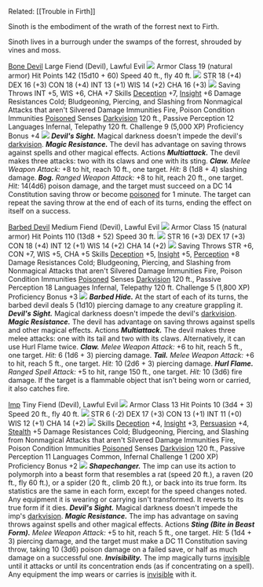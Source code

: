 Related: [[Trouble in Firth]]

Sinoth is the embodiment of the wrath of the forrest next to Firth. 

Sinoth lives in a burrough under the swamps of the forrest, shrouded by vines and moss. 

[Bone Devil](https://www.dndbeyond.com/monsters/16813-bone-devil)
Large Fiend (Devil), Lawful Evil
![](https://www.dndbeyond.com/file-attachments/0/579/stat-block-header-bar.svg)
Armor Class 19 (natural armor)
Hit Points 142 (15d10 + 60)
Speed 40 ft., fly 40 ft.
![](https://www.dndbeyond.com/file-attachments/0/579/stat-block-header-bar.svg)
STR 18 (+4)
DEX 16 (+3)
CON 18 (+4)
INT 13 (+1)
WIS 14 (+2)
CHA 16 (+3)
![](https://www.dndbeyond.com/file-attachments/0/579/stat-block-header-bar.svg)
Saving Throws INT +5, WIS +6, CHA +7
Skills [Deception](https://www.dndbeyond.com/compendium/rules/basic-rules/using-ability-scores#Deception) +7, [Insight](https://www.dndbeyond.com/compendium/rules/basic-rules/using-ability-scores#Insight) +6
Damage Resistances Cold; Bludgeoning, Piercing, and Slashing from Nonmagical Attacks that aren't Silvered
Damage Immunities Fire, Poison
Condition Immunities [Poisoned](https://www.dndbeyond.com/compendium/rules/basic-rules/appendix-a-conditions#Poisoned)
Senses [Darkvision](https://www.dndbeyond.com/compendium/rules/basic-rules/monsters#Darkvision) 120 ft., Passive Perception 12
Languages Infernal, Telepathy 120 ft.
Challenge 9 (5,000 XP)
Proficiency Bonus +4
![](https://www.dndbeyond.com/file-attachments/0/579/stat-block-header-bar.svg)
_**Devil's Sight.**_ Magical darkness doesn't impede the devil's [darkvision](https://www.dndbeyond.com/compendium/rules/basic-rules/monsters#Darkvision).
_**Magic Resistance.**_ The devil has advantage on saving throws against spells and other magical effects.
Actions
_**Multiattack.**_ The devil makes three attacks: two with its claws and one with its sting.
_**Claw.** Melee Weapon Attack:_ +8 to hit, reach 10 ft., one target. _Hit:_ 8 (1d8 + 4) slashing damage.
_**Bog.** Ranged Weapon Attack:_ +8 to hit, reach 20 ft., one target. _Hit:_  14(4d6) poison damage, and the target must succeed on a DC 14 Constitution saving throw or become [poisoned](https://www.dndbeyond.com/compendium/rules/basic-rules/appendix-a-conditions#Poisoned) for 1 minute. The target can repeat the saving throw at the end of each of its turns, ending the effect on itself on a success.

[Barbed Devil](https://www.dndbeyond.com/monsters/16800-barbed-devil)
Medium Fiend (Devil), Lawful Evil
![](https://www.dndbeyond.com/file-attachments/0/579/stat-block-header-bar.svg)
Armor Class 15 (natural armor)
Hit Points 110 (13d8 + 52)
Speed 30 ft.
![](https://www.dndbeyond.com/file-attachments/0/579/stat-block-header-bar.svg)
STR 16 (+3)
DEX 17 (+3)
CON 18 (+4)
INT 12 (+1)
WIS 14 (+2)
CHA 14 (+2)
![](https://www.dndbeyond.com/file-attachments/0/579/stat-block-header-bar.svg)
Saving Throws STR +6, CON +7, WIS +5, CHA +5
Skills [Deception](https://www.dndbeyond.com/compendium/rules/basic-rules/using-ability-scores#Deception) +5, [Insight](https://www.dndbeyond.com/compendium/rules/basic-rules/using-ability-scores#Insight) +5, [Perception](https://www.dndbeyond.com/compendium/rules/basic-rules/using-ability-scores#Perception) +8
Damage Resistances Cold; Bludgeoning, Piercing, and Slashing from Nonmagical Attacks that aren't Silvered
Damage Immunities Fire, Poison
Condition Immunities [Poisoned](https://www.dndbeyond.com/compendium/rules/basic-rules/appendix-a-conditions#Poisoned)
Senses [Darkvision](https://www.dndbeyond.com/compendium/rules/basic-rules/monsters#Darkvision) 120 ft., Passive Perception 18
Languages Infernal, Telepathy 120 ft.
Challenge 5 (1,800 XP)
Proficiency Bonus +3
![](https://www.dndbeyond.com/file-attachments/0/579/stat-block-header-bar.svg)
_**Barbed Hide.**_ At the start of each of its turns, the barbed devil deals 5 (1d10) piercing damage to any creature grappling it.
_**Devil's Sight.**_ Magical darkness doesn't impede the devil's [darkvision](https://www.dndbeyond.com/compendium/rules/basic-rules/monsters#Darkvision).
_**Magic Resistance.**_ The devil has advantage on saving throws against spells and other magical effects.
Actions
_**Multiattack.**_ The devil makes three melee attacks: one with its tail and two with its claws. Alternatively, it can use Hurl Flame twice.
_**Claw.** Melee Weapon Attack:_ +6 to hit, reach 5 ft., one target. _Hit:_ 6 (1d6 + 3) piercing damage.
_**Tail.** Melee Weapon Attack:_ +6 to hit, reach 5 ft., one target. _Hit:_ 10 (2d6 + 3) piercing damage.
_**Hurl Flame.**_ _Ranged Spell Attack:_ +5 to hit, range 150 ft., one target. _Hit:_ 10 (3d6) fire damage. If the target is a flammable object that isn't being worn or carried, it also catches fire.

[Imp](https://www.dndbeyond.com/monsters/16933-imp)
Tiny Fiend (Devil), Lawful Evil
![](https://www.dndbeyond.com/file-attachments/0/579/stat-block-header-bar.svg)
Armor Class 13
Hit Points 10 (3d4 + 3)
Speed 20 ft., fly 40 ft.
![](https://www.dndbeyond.com/file-attachments/0/579/stat-block-header-bar.svg)
STR 6 (-2)
DEX 17 (+3)
CON 13 (+1)
INT 11 (+0)
WIS 12 (+1)
CHA 14 (+2)
![](https://www.dndbeyond.com/file-attachments/0/579/stat-block-header-bar.svg)
Skills [Deception](https://www.dndbeyond.com/compendium/rules/basic-rules/using-ability-scores#Deception) +4, [Insight](https://www.dndbeyond.com/compendium/rules/basic-rules/using-ability-scores#Insight) +3, [Persuasion](https://www.dndbeyond.com/compendium/rules/basic-rules/using-ability-scores#Persuasion) +4, [Stealth](https://www.dndbeyond.com/compendium/rules/basic-rules/using-ability-scores#Stealth) +5
Damage Resistances Cold; Bludgeoning, Piercing, and Slashing from Nonmagical Attacks that aren't Silvered
Damage Immunities Fire, Poison
Condition Immunities [Poisoned](https://www.dndbeyond.com/compendium/rules/basic-rules/appendix-a-conditions#Poisoned)
Senses [Darkvision](https://www.dndbeyond.com/compendium/rules/basic-rules/monsters#Darkvision) 120 ft., Passive Perception 11
Languages Common, Infernal
Challenge 1 (200 XP)
Proficiency Bonus +2
![](https://www.dndbeyond.com/file-attachments/0/579/stat-block-header-bar.svg)
_**Shapechanger.**_ The imp can use its action to polymorph into a beast form that resembles a rat (speed 20 ft.), a raven (20 ft., fly 60 ft.), or a spider (20 ft., climb 20 ft.), or back into its true form. Its statistics are the same in each form, except for the speed changes noted. Any equipment it is wearing or carrying isn't transformed. It reverts to its true form if it dies.
_**Devil's Sight.**_ Magical darkness doesn't impede the imp's [darkvision](https://www.dndbeyond.com/compendium/rules/basic-rules/monsters#Darkvision).
_**Magic Resistance.**_ The imp has advantage on saving throws against spells and other magical effects.
Actions
_**Sting (Bite in Beast Form).** Melee Weapon Attack:_ +5 to hit, reach 5 ft., one target. _Hit:_ 5 (1d4 + 3) piercing damage, and the target must make a DC 11 Constitution saving throw, taking 10 (3d6) poison damage on a failed save, or half as much damage on a successful one.
_**Invisibility.**_ The imp magically turns [invisible](https://www.dndbeyond.com/compendium/rules/basic-rules/appendix-a-conditions#Invisible) until it attacks or until its concentration ends (as if concentrating on a spell). Any equipment the imp wears or carries is [invisible](https://www.dndbeyond.com/compendium/rules/basic-rules/appendix-a-conditions#Invisible) with it.